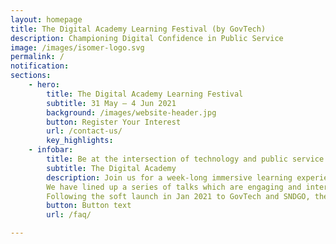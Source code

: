 ```yaml
---
layout: homepage
title: The Digital Academy Learning Festival (by GovTech)
description: Championing Digital Confidence in Public Service
image: /images/isomer-logo.svg
permalink: /
notification:
sections:
    - hero:
        title: The Digital Academy Learning Festival
        subtitle: 31 May – 4 Jun 2021
        background: /images/website-header.jpg
        button: Register Your Interest
        url: /contact-us/
        key_highlights:
    - infobar:
        title: Be at the intersection of technology and public service
        subtitle: The Digital Academy
        description: Join us for a week-long immersive learning experience and get a taster of courses that will be delivered at The Digital Academy!
        We have lined up a series of talks which are engaging and interactive, to nurture the joy of learning.  An e-exhibition will showcase projects from GovTech,         to demonstrate their functional clusters’ capabilities to tackle challenges with the use of technology and innovation.
        Following the soft launch in Jan 2021 to GovTech and SNDGO, the Launch Symposium and Learning Festival will now extend its reach to a wider audience from           WoG - Public Service Leaders, ICT professionals and Public Service Officers. With a variety of tech domains to choose from, there is something for everyone         at the Learning Festival.
        button: Button text
        url: /faq/

---
```


